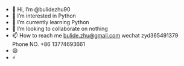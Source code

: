 - 👋 Hi, I’m @bulidezhu90
- 👀 I’m interested in Python
- 🌱 I’m currently learning Python
- 💞️ I’m looking to collaborate on nothing
- 📫 How to reach me bulide.zhu@gmail.com wechat zyd365491379  Phone NO. +86 13774693661
- 😄 
- ⚡

<!---
bulidezhu90/bulidezhu90 is a ✨ special ✨ repository because its `README.md` (this file) appears on your GitHub profile.
You can click the Preview link to take a look at your changes.
--->
